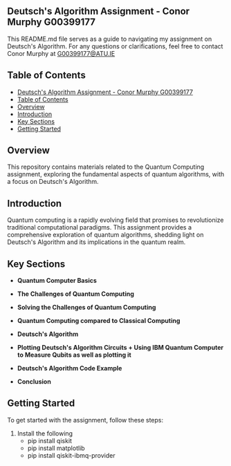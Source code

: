 ## Deutsch's Algorithm Assignment - Conor Murphy G00399177

This README.md file serves as a guide to navigating my assignment on Deutsch's Algorithm. For any questions or clarifications, feel free to contact Conor Murphy at G00399177@ATU.IE 

## Table of Contents
- [Deutsch's Algorithm Assignment - Conor Murphy G00399177](#deutschs-algorithm-assignment---conor-murphy-g00399177)
- [Table of Contents](#table-of-contents)
- [Overview](#overview)
- [Introduction](#introduction)
- [Key Sections](#key-sections)
- [Getting Started](#getting-started)

## Overview

This repository contains materials related to the Quantum Computing assignment, exploring the fundamental aspects of quantum algorithms, with a focus on Deutsch's Algorithm.

## Introduction

Quantum computing is a rapidly evolving field that promises to revolutionize traditional computational paradigms. This assignment provides a comprehensive exploration of quantum algorithms, shedding light on Deutsch's Algorithm and its implications in the quantum realm.

## Key Sections

- **Quantum Computer Basics**

- **The Challenges of Quantum Computing**

- **Solving the Challenges of Quantum Computing**
  
- **Quantum Computing compared to Classical Computing**

- **Deutsch's Algorithm**

- **Plotting Deutsch's Algorithm Circuits + Using IBM Quantum Computer to Measure Qubits as well as plotting it**

- **Deutsch's Algorithm Code Example**

- **Conclusion**
  

## Getting Started

To get started with the assignment, follow these steps:

1. Install the following
    - pip install qiskit
    - pip install matplotlib
    - pip install qiskit-ibmq-provider


